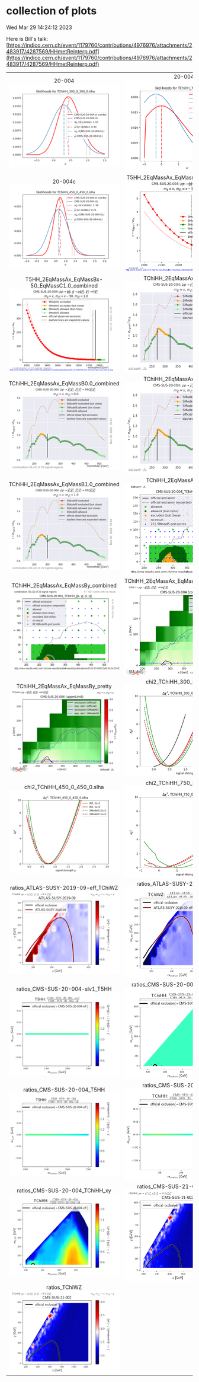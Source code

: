 # collection of plots
Wed Mar 29 14:24:12 2023

Here is Bill's talk: [https://indico.cern.ch/event/1179760/contributions/4976976/attachments/2483917/4287569/HHmetReinterp.pdf](https://indico.cern.ch/event/1179760/contributions/4976976/attachments/2483917/4287569/HHmetReinterp.pdf)

|                    |                  |
|:------------------:|:----------------:|
|  20-004 ![./20-004.png](./20-004.png?1680092652.8106802) |  20-004b ![./20-004b.png](./20-004b.png?1680092652.8106802) |
|  20-004c ![./20-004c.png](./20-004c.png?1680092652.8106802) |  T5HH_2EqMassAx_EqMassBx-50_EqMassC1.0 ![./T5HH_2EqMassAx_EqMassBx-50_EqMassC1.0.png](./T5HH_2EqMassAx_EqMassBx-50_EqMassC1.0.png?1680092652.8106802) |
|  T5HH_2EqMassAx_EqMassBx-50_EqMassC1.0_combined ![./T5HH_2EqMassAx_EqMassBx-50_EqMassC1.0_combined.png](./T5HH_2EqMassAx_EqMassBx-50_EqMassC1.0_combined.png?1680092652.8106802) |  TChiHH_2EqMassAx_EqMassB0.0 ![./TChiHH_2EqMassAx_EqMassB0.0.png](./TChiHH_2EqMassAx_EqMassB0.0.png?1680092652.8106802) |
|  TChiHH_2EqMassAx_EqMassB0.0_combined ![./TChiHH_2EqMassAx_EqMassB0.0_combined.png](./TChiHH_2EqMassAx_EqMassB0.0_combined.png?1680092652.8106802) |  TChiHH_2EqMassAx_EqMassB1.0 ![./TChiHH_2EqMassAx_EqMassB1.0.png](./TChiHH_2EqMassAx_EqMassB1.0.png?1680092652.8106802) |
|  TChiHH_2EqMassAx_EqMassB1.0_combined ![./TChiHH_2EqMassAx_EqMassB1.0_combined.png](./TChiHH_2EqMassAx_EqMassB1.0_combined.png?1680092652.8106802) |  TChiHH_2EqMassAx_EqMassBy ![./TChiHH_2EqMassAx_EqMassBy.png](./TChiHH_2EqMassAx_EqMassBy.png?1680092652.8106802) |
|  TChiHH_2EqMassAx_EqMassBy_combined ![./TChiHH_2EqMassAx_EqMassBy_combined.png](./TChiHH_2EqMassAx_EqMassBy_combined.png?1680092652.8106802) |  TChiHH_2EqMassAx_EqMassBy_combined_pretty ![./TChiHH_2EqMassAx_EqMassBy_combined_pretty.png](./TChiHH_2EqMassAx_EqMassBy_combined_pretty.png?1680092652.8106802) |
|  TChiHH_2EqMassAx_EqMassBy_pretty ![./TChiHH_2EqMassAx_EqMassBy_pretty.png](./TChiHH_2EqMassAx_EqMassBy_pretty.png?1680092652.8106802) |  chi2_TChiHH_300_0_300_0.slha ![./chi2_TChiHH_300_0_300_0.slha.png](./chi2_TChiHH_300_0_300_0.slha.png?1680092652.8106802) |
|  chi2_TChiHH_450_0_450_0.slha ![./chi2_TChiHH_450_0_450_0.slha.png](./chi2_TChiHH_450_0_450_0.slha.png?1680092652.8106802) |  chi2_TChiHH_750_0_750_0.slha ![./chi2_TChiHH_750_0_750_0.slha.png](./chi2_TChiHH_750_0_750_0.slha.png?1680092652.8106802) |
|  ratios_ATLAS-SUSY-2019-09-eff_TChiWZ ![./ratios_ATLAS-SUSY-2019-09-eff_TChiWZ.png](./ratios_ATLAS-SUSY-2019-09-eff_TChiWZ.png?1680092652.8106802) |  ratios_ATLAS-SUSY-2019-09_TChiWZ ![./ratios_ATLAS-SUSY-2019-09_TChiWZ.png](./ratios_ATLAS-SUSY-2019-09_TChiWZ.png?1680092652.8106802) |
|  ratios_CMS-SUS-20-004-slv1_T5HH ![./ratios_CMS-SUS-20-004-slv1_T5HH.png](./ratios_CMS-SUS-20-004-slv1_T5HH.png?1680092652.8106802) |  ratios_CMS-SUS-20-004-slv1_TChiHH_xy ![./ratios_CMS-SUS-20-004-slv1_TChiHH_xy.png](./ratios_CMS-SUS-20-004-slv1_TChiHH_xy.png?1680092652.8106802) |
|  ratios_CMS-SUS-20-004_T5HH ![./ratios_CMS-SUS-20-004_T5HH.png](./ratios_CMS-SUS-20-004_T5HH.png?1680092652.8106802) |  ratios_CMS-SUS-20-004_TChiHH ![./ratios_CMS-SUS-20-004_TChiHH.png](./ratios_CMS-SUS-20-004_TChiHH.png?1680092652.8106802) |
|  ratios_CMS-SUS-20-004_TChiHH_xy ![./ratios_CMS-SUS-20-004_TChiHH_xy.png](./ratios_CMS-SUS-20-004_TChiHH_xy.png?1680092652.8106802) |  ratios_CMS-SUS-21-002-eff_TChiWZ ![./ratios_CMS-SUS-21-002-eff_TChiWZ.png](./ratios_CMS-SUS-21-002-eff_TChiWZ.png?1680092652.8106802) |
|  ratios_TChiWZ ![./ratios_TChiWZ.png](./ratios_TChiWZ.png?1680092652.8106802) 